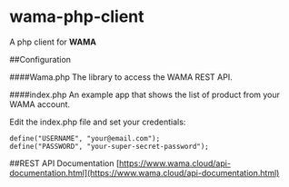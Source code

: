 # wama-php-client
A php client for **WAMA**

##Configuration

####Wama.php
The library to access the WAMA REST API.

####index.php
An example app that shows the list of product from your WAMA account.

Edit the index.php file and set your credentials:

    define("USERNAME", "your@email.com"); 
    define("PASSWORD", "your-super-secret-password");

##REST API Documentation
[https://www.wama.cloud/api-documentation.html](https://www.wama.cloud/api-documentation.html)

